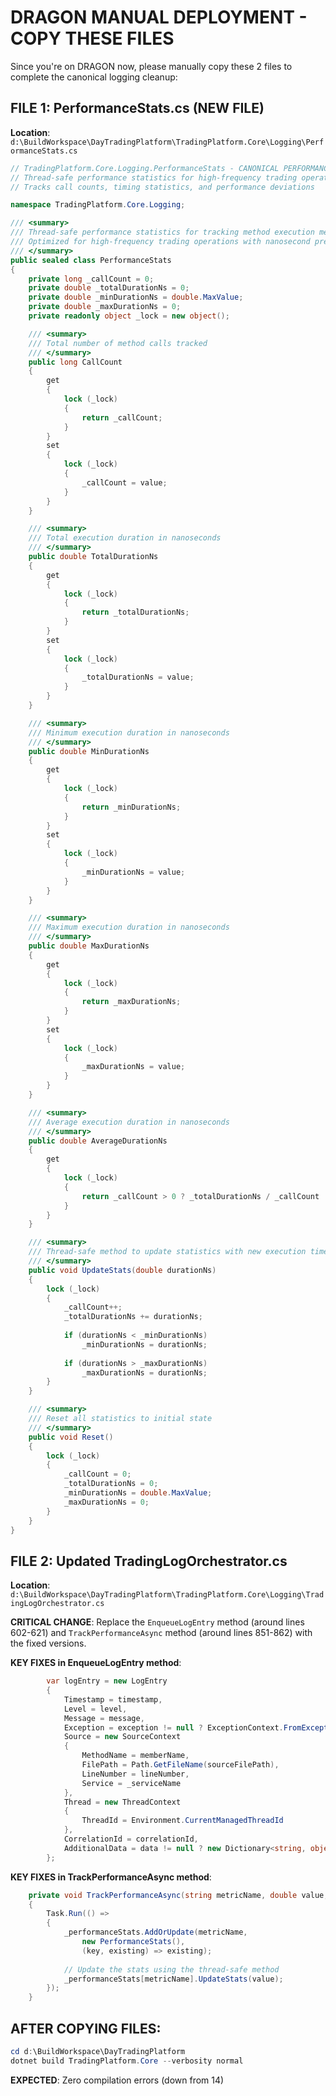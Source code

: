 # DRAGON MANUAL DEPLOYMENT - COPY THESE FILES

Since you're on DRAGON now, please manually copy these 2 files to complete the canonical logging cleanup:

## FILE 1: PerformanceStats.cs (NEW FILE)
**Location**: `d:\BuildWorkspace\DayTradingPlatform\TradingPlatform.Core\Logging\PerformanceStats.cs`

```csharp
// TradingPlatform.Core.Logging.PerformanceStats - CANONICAL PERFORMANCE TRACKING
// Thread-safe performance statistics for high-frequency trading operations
// Tracks call counts, timing statistics, and performance deviations

namespace TradingPlatform.Core.Logging;

/// <summary>
/// Thread-safe performance statistics for tracking method execution metrics
/// Optimized for high-frequency trading operations with nanosecond precision
/// </summary>
public sealed class PerformanceStats
{
    private long _callCount = 0;
    private double _totalDurationNs = 0;
    private double _minDurationNs = double.MaxValue;
    private double _maxDurationNs = 0;
    private readonly object _lock = new object();

    /// <summary>
    /// Total number of method calls tracked
    /// </summary>
    public long CallCount 
    { 
        get 
        { 
            lock (_lock) 
            { 
                return _callCount; 
            } 
        } 
        set 
        { 
            lock (_lock) 
            { 
                _callCount = value; 
            } 
        } 
    }

    /// <summary>
    /// Total execution duration in nanoseconds
    /// </summary>
    public double TotalDurationNs 
    { 
        get 
        { 
            lock (_lock) 
            { 
                return _totalDurationNs; 
            } 
        } 
        set 
        { 
            lock (_lock) 
            { 
                _totalDurationNs = value; 
            } 
        } 
    }

    /// <summary>
    /// Minimum execution duration in nanoseconds
    /// </summary>
    public double MinDurationNs 
    { 
        get 
        { 
            lock (_lock) 
            { 
                return _minDurationNs; 
            } 
        } 
        set 
        { 
            lock (_lock) 
            { 
                _minDurationNs = value; 
            } 
        } 
    }

    /// <summary>
    /// Maximum execution duration in nanoseconds
    /// </summary>
    public double MaxDurationNs 
    { 
        get 
        { 
            lock (_lock) 
            { 
                return _maxDurationNs; 
            } 
        } 
        set 
        { 
            lock (_lock) 
            { 
                _maxDurationNs = value; 
            } 
        } 
    }

    /// <summary>
    /// Average execution duration in nanoseconds
    /// </summary>
    public double AverageDurationNs
    {
        get
        {
            lock (_lock)
            {
                return _callCount > 0 ? _totalDurationNs / _callCount : 0;
            }
        }
    }

    /// <summary>
    /// Thread-safe method to update statistics with new execution time
    /// </summary>
    public void UpdateStats(double durationNs)
    {
        lock (_lock)
        {
            _callCount++;
            _totalDurationNs += durationNs;
            
            if (durationNs < _minDurationNs)
                _minDurationNs = durationNs;
                
            if (durationNs > _maxDurationNs)
                _maxDurationNs = durationNs;
        }
    }

    /// <summary>
    /// Reset all statistics to initial state
    /// </summary>
    public void Reset()
    {
        lock (_lock)
        {
            _callCount = 0;
            _totalDurationNs = 0;
            _minDurationNs = double.MaxValue;
            _maxDurationNs = 0;
        }
    }
}
```

## FILE 2: Updated TradingLogOrchestrator.cs
**Location**: `d:\BuildWorkspace\DayTradingPlatform\TradingPlatform.Core\Logging\TradingLogOrchestrator.cs`

**CRITICAL CHANGE**: Replace the `EnqueueLogEntry` method (around lines 602-621) and `TrackPerformanceAsync` method (around lines 851-862) with the fixed versions.

**KEY FIXES in EnqueueLogEntry method**:
```csharp
        var logEntry = new LogEntry
        {
            Timestamp = timestamp,
            Level = level,
            Message = message,
            Exception = exception != null ? ExceptionContext.FromException(exception) : null,
            Source = new SourceContext 
            {
                MethodName = memberName,
                FilePath = Path.GetFileName(sourceFilePath),
                LineNumber = lineNumber,
                Service = _serviceName
            },
            Thread = new ThreadContext
            {
                ThreadId = Environment.CurrentManagedThreadId
            },
            CorrelationId = correlationId,
            AdditionalData = data != null ? new Dictionary<string, object> { ["Data"] = data } : null
        };
```

**KEY FIXES in TrackPerformanceAsync method**:
```csharp
    private void TrackPerformanceAsync(string metricName, double value, string unit)
    {
        Task.Run(() =>
        {
            _performanceStats.AddOrUpdate(metricName,
                new PerformanceStats(),
                (key, existing) => existing);
            
            // Update the stats using the thread-safe method
            _performanceStats[metricName].UpdateStats(value);
        });
    }
```

## AFTER COPYING FILES:
```powershell
cd d:\BuildWorkspace\DayTradingPlatform
dotnet build TradingPlatform.Core --verbosity normal
```

**EXPECTED**: Zero compilation errors (down from 14)